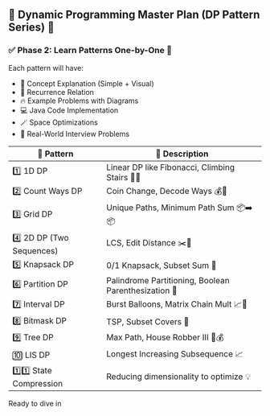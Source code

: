 ## 🧠 Dynamic Programming Master Plan (DP Pattern Series) 📘

### ✅ Phase 2: Learn Patterns One-by-One 🧩

Each pattern will have:
- 📖 Concept Explanation (Simple + Visual)
- 🧠 Recurrence Relation
- 🔥 Example Problems with Diagrams
- 💻 Java Code Implementation
- 🪄 Space Optimizations
- 🎯 Real-World Interview Problems

| 🧩 Pattern | 🚀 Description |
|-----------|----------------|
| 1️⃣ 1D DP | Linear DP like Fibonacci, Climbing Stairs 🧗‍♂️ |
| 2️⃣ Count Ways DP | Coin Change, Decode Ways 💰🔢 |
| 3️⃣ Grid DP | Unique Paths, Minimum Path Sum 📦➡️📦 |
| 4️⃣ 2D DP (Two Sequences) | LCS, Edit Distance ✂️📜 |
| 5️⃣ Knapsack DP | 0/1 Knapsack, Subset Sum 🎒 |
| 6️⃣ Partition DP | Palindrome Partitioning, Boolean Parenthesization 🧱 |
| 7️⃣ Interval DP | Burst Balloons, Matrix Chain Mult 📈🎈 |
| 8️⃣ Bitmask DP | TSP, Subset Covers 👾 |
| 9️⃣ Tree DP | Max Path, House Robber III 🌲💰 |
| 🔟 LIS DP | Longest Increasing Subsequence 📈 |
| 1️⃣1️⃣ State Compression | Reducing dimensionality to optimize 💡 |



Ready to dive in